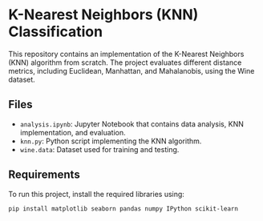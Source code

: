# K-Nearest Neighbors (KNN) Classification

This repository contains an implementation of the K-Nearest Neighbors (KNN) algorithm from scratch. The project evaluates different distance metrics, including Euclidean, Manhattan, and Mahalanobis, using the Wine dataset.

## Files

- `analysis.ipynb`: Jupyter Notebook that contains data analysis, KNN implementation, and evaluation.
- `knn.py`: Python script implementing the KNN algorithm.
- `wine.data`: Dataset used for training and testing.

## Requirements

To run this project, install the required libraries using:

```bash
pip install matplotlib seaborn pandas numpy IPython scikit-learn
